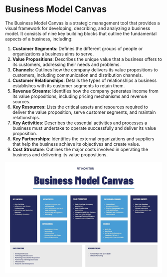 # Business Model Canvas
The Business Model Canvas is a strategic management tool that provides a visual framework for developing, describing, and analyzing a business model. It consists of nine key building blocks that outline the fundamental aspects of a business, including:

1. __Customer Segments__: Defines the different groups of people or organizations a business aims to serve.
2. __Value Propositions__: Describes the unique value that a business offers to its customers, addressing their needs and problems.
3. __Channels__: Outlines how the company delivers its value propositions to customers, including communication and distribution channels.
4. __Customer Relationships__: Details the types of relationships a business establishes with its customer segments to retain them.
5. __Revenue Streams__: Identifies how the company generates income from its value propositions, including pricing mechanisms and revenue sources.
6. __Key Resources__: Lists the critical assets and resources required to deliver the value proposition, serve customer segments, and maintain relationships.
7. __Key Activities__: Describes the essential activities and processes a business must undertake to operate successfully and deliver its value proposition.
8. __Key Partnerships__: Identifies the external organizations and suppliers that help the business achieve its objectives and create value.
9. __Cost Structure__: Outlines the major costs involved in operating the business and delivering its value propositions.

![Business Model Canvas](../files/BusinessModelCanvasFitMonitor.jpg)
